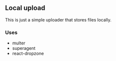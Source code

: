 ## Local upload

This is just a simple uploader that stores files locally.

### Uses

* multer
* superagent
* react-dropzone
